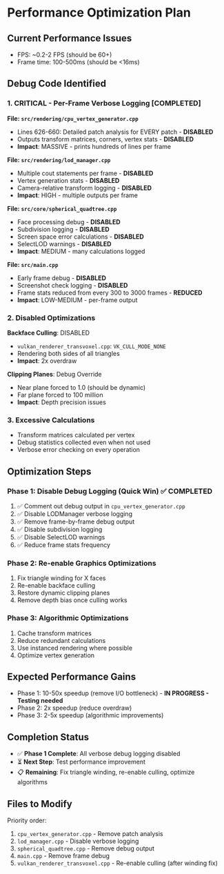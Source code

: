 # Performance Optimization Plan

## Current Performance Issues
- FPS: ~0.2-2 FPS (should be 60+)
- Frame time: 100-500ms (should be <16ms)

## Debug Code Identified

### 1. CRITICAL - Per-Frame Verbose Logging [COMPLETED]
**File: `src/rendering/cpu_vertex_generator.cpp`**
- Lines 626-660: Detailed patch analysis for EVERY patch - **DISABLED**
- Outputs transform matrices, corners, vertex stats - **DISABLED**
- **Impact**: MASSIVE - prints hundreds of lines per frame

**File: `src/rendering/lod_manager.cpp`**
- Multiple cout statements per frame - **DISABLED**
- Vertex generation stats - **DISABLED**
- Camera-relative transform logging - **DISABLED**
- **Impact**: HIGH - multiple outputs per frame

**File: `src/core/spherical_quadtree.cpp`**
- Face processing debug - **DISABLED**
- Subdivision logging - **DISABLED**
- Screen space error calculations - **DISABLED**
- SelectLOD warnings - **DISABLED**
- **Impact**: MEDIUM - many calculations logged

**File: `src/main.cpp`**
- Early frame debug - **DISABLED**
- Screenshot check logging - **DISABLED**
- Frame stats reduced from every 300 to 3000 frames - **REDUCED**
- **Impact**: LOW-MEDIUM - per-frame output

### 2. Disabled Optimizations
**Backface Culling**: DISABLED
- `vulkan_renderer_transvoxel.cpp`: `VK_CULL_MODE_NONE`
- Rendering both sides of all triangles
- **Impact**: 2x overdraw

**Clipping Planes**: Debug Override
- Near plane forced to 1.0 (should be dynamic)
- Far plane forced to 100 million
- **Impact**: Depth precision issues

### 3. Excessive Calculations
- Transform matrices calculated per vertex
- Debug statistics collected even when not used
- Verbose error checking on every operation

## Optimization Steps

### Phase 1: Disable Debug Logging (Quick Win) ✅ COMPLETED
1. ✅ Comment out debug output in `cpu_vertex_generator.cpp`
2. ✅ Disable LODManager verbose logging
3. ✅ Remove frame-by-frame debug output
4. ✅ Disable subdivision logging
5. ✅ Disable SelectLOD warnings
6. ✅ Reduce frame stats frequency

### Phase 2: Re-enable Graphics Optimizations
1. Fix triangle winding for X faces
2. Re-enable backface culling
3. Restore dynamic clipping planes
4. Remove depth bias once culling works

### Phase 3: Algorithmic Optimizations
1. Cache transform matrices
2. Reduce redundant calculations
3. Use instanced rendering where possible
4. Optimize vertex generation

## Expected Performance Gains
- Phase 1: 10-50x speedup (remove I/O bottleneck) - **IN PROGRESS - Testing needed**
- Phase 2: 2x speedup (reduce overdraw)
- Phase 3: 2-5x speedup (algorithmic improvements)

## Completion Status
- ✅ **Phase 1 Complete**: All verbose debug logging disabled
- ⏳ **Next Step**: Test performance improvement
- 📋 **Remaining**: Fix triangle winding, re-enable culling, optimize algorithms

## Files to Modify
Priority order:
1. `cpu_vertex_generator.cpp` - Remove patch analysis
2. `lod_manager.cpp` - Disable verbose logging
3. `spherical_quadtree.cpp` - Remove debug output
4. `main.cpp` - Remove frame debug
5. `vulkan_renderer_transvoxel.cpp` - Re-enable culling (after winding fix)